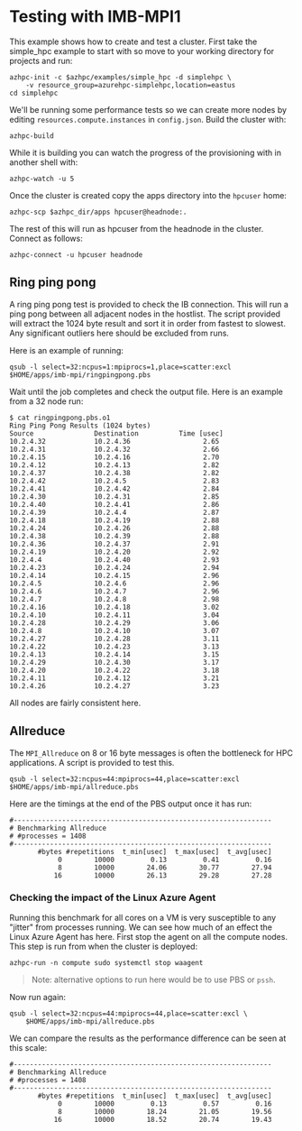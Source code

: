 # Testing with IMB-MPI1

This example shows how to create and test a cluster.  First take the simple_hpc example to start with so move to your working directory for projects and run:

```
azhpc-init -c $azhpc/examples/simple_hpc -d simplehpc \
    -v resource_group=azurehpc-simplehpc,location=eastus
cd simplehpc
```

We'll be running some performance tests so we can create more nodes by editing `resources.compute.instances` in `config.json`.  Build the cluster with:

    azhpc-build

While it is building you can watch the progress of the provisioning with in another shell with:

    azhpc-watch -u 5

Once the cluster is created copy the apps directory into the `hpcuser` home:

    azhpc-scp $azhpc_dir/apps hpcuser@headnode:.

The rest of this will run as hpcuser from the headnode in the cluster.  Connect as follows:

    azhpc-connect -u hpcuser headnode

## Ring ping pong

A ring ping pong test is provided to check the IB connection.  This will run a ping pong between all adjacent nodes in the hostlist.  The script provided will extract the 1024 byte result and sort it in order from fastest to slowest.  Any significant outliers here should be excluded from runs.

Here is an example of running:

```
qsub -l select=32:ncpus=1:mpiprocs=1,place=scatter:excl $HOME/apps/imb-mpi/ringpingpong.pbs
```

Wait until the job completes and check the output file.  Here is an example from a 32 node run:
```
$ cat ringpingpong.pbs.o1
Ring Ping Pong Results (1024 bytes)
Source               Destination          Time [usec]
10.2.4.32            10.2.4.36                  2.65
10.2.4.31            10.2.4.32                  2.66
10.2.4.15            10.2.4.16                  2.70
10.2.4.12            10.2.4.13                  2.82
10.2.4.37            10.2.4.38                  2.82
10.2.4.42            10.2.4.5                   2.83
10.2.4.41            10.2.4.42                  2.84
10.2.4.30            10.2.4.31                  2.85
10.2.4.40            10.2.4.41                  2.86
10.2.4.39            10.2.4.4                   2.87
10.2.4.18            10.2.4.19                  2.88
10.2.4.24            10.2.4.26                  2.88
10.2.4.38            10.2.4.39                  2.88
10.2.4.36            10.2.4.37                  2.91
10.2.4.19            10.2.4.20                  2.92
10.2.4.4             10.2.4.40                  2.93
10.2.4.23            10.2.4.24                  2.94
10.2.4.14            10.2.4.15                  2.96
10.2.4.5             10.2.4.6                   2.96
10.2.4.6             10.2.4.7                   2.96
10.2.4.7             10.2.4.8                   2.98
10.2.4.16            10.2.4.18                  3.02
10.2.4.10            10.2.4.11                  3.04
10.2.4.28            10.2.4.29                  3.06
10.2.4.8             10.2.4.10                  3.07
10.2.4.27            10.2.4.28                  3.11
10.2.4.22            10.2.4.23                  3.13
10.2.4.13            10.2.4.14                  3.15
10.2.4.29            10.2.4.30                  3.17
10.2.4.20            10.2.4.22                  3.18
10.2.4.11            10.2.4.12                  3.21
10.2.4.26            10.2.4.27                  3.23
```

All nodes are fairly consistent here.

## Allreduce

The `MPI_Allreduce` on 8 or 16 byte messages is often the bottleneck for HPC applications.  A script is provided to test this.

```
qsub -l select=32:ncpus=44:mpiprocs=44,place=scatter:excl $HOME/apps/imb-mpi/allreduce.pbs
```

Here are the timings at the end of the PBS output once it has run:

```
#----------------------------------------------------------------
# Benchmarking Allreduce
# #processes = 1408
#----------------------------------------------------------------
       #bytes #repetitions  t_min[usec]  t_max[usec]  t_avg[usec]
            0        10000         0.13         0.41         0.16
            8        10000        24.06        30.77        27.94
           16        10000        26.13        29.28        27.28
```

### Checking the impact of the Linux Azure Agent

Running this benchmark for all cores on a VM is very susceptible to any "jitter" from processes running.  We can see how much of an effect the Linux Azure Agent has here.  First stop the agent on all the compute nodes.  This step is run from when the cluster is deployed:

    azhpc-run -n compute sudo systemctl stop waagent

> Note: alternative options to run here would be to use PBS or `pssh`.

Now run again:

```
qsub -l select=32:ncpus=44:mpiprocs=44,place=scatter:excl \
    $HOME/apps/imb-mpi/allreduce.pbs
```

We can compare the results as the performance difference can be seen at this scale:

```
#----------------------------------------------------------------
# Benchmarking Allreduce
# #processes = 1408
#----------------------------------------------------------------
       #bytes #repetitions  t_min[usec]  t_max[usec]  t_avg[usec]
            0        10000         0.13         0.57         0.16
            8        10000        18.24        21.05        19.56
           16        10000        18.52        20.74        19.43      
```
